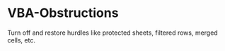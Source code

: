 # VBA-Obstructions
Turn off and restore hurdles like protected sheets, filtered rows, merged cells, etc.
